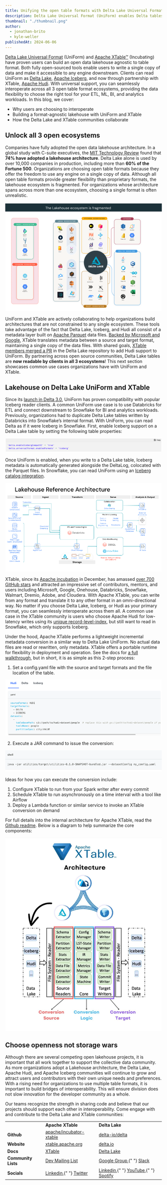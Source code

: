 ```yaml
---
title: Unifying the open table formats with Delta Lake Universal Format (UniForm) and Apache XTable
description: Delta Lake Universal Format (UniForm) enables Delta tables to be read by any engine that supports Delta, Iceberg, and now, through code contributed by Apache XTable, Hudi.
thumbnail: "./thumbnail.png"
author:
  - jonathan-brito
  - kyle-weller
publishedAt: 2024-06-06
---
```


[Delta Lake Universal Format](https://docs.delta.io/latest/delta-uniform.html) (UniForm) and [Apache XTable™](https://xtable.apache.org/) (Incubating) have proven users can build an open data lakehouse agnostic to table format. Both fully open-sourced tools enable users to write a single copy of data and make it accessible to any engine downstream. Clients can read UniForm as [Delta Lake](https://delta.io/), [Apache Iceberg](https://iceberg.apache.org/), and now through partnership with XTable, [Apache Hudi](https://hudi.apache.org/). With universal support, you can seamlessly interoperate across all 3 open table format ecosystems, providing the data flexibility to choose the right tool for your ETL, ML, BI, and analytics workloads. In this blog, we cover:

- Why users are choosing to interoperate
- Building a format-agnostic lakehouse with UniForm and XTable
- How the Delta Lake and XTable communities collaborate

## Unlock all 3 open ecosystems

Companies have fully adopted the open data lakehouse architecture. In a global study with C-suite executives, the [MIT Technology Review](https://www.databricks.com/resources/analyst-papers/laying-foundation-data-and-ai-led-growth) found that **74% have adopted a lakehouse architecture**. Delta Lake alone is used by over 10,000 companies in production, including more than **60% of the Fortune 500**. Organizations are choosing open table formats because they offer the freedom to use any engine on a single copy of data. Although all open table formats provide greater flexibility than proprietary formats, the lakehouse ecosystem is fragmented. For organizations whose architecture spans across more than one ecosystem, choosing a single format is often unrealistic.

![Delta Lake ecosystem](./fg1.png)

UniForm and XTable are actively collaborating to help organizations build architectures that are not constrained to any single ecosystem. These tools take advantage of the fact that Delta Lake, Iceberg, and Hudi all consist of a metadata layer built on [Apache Parquet](https://parquet.apache.org/) data files. [Backed by Microsoft and Google](https://venturebeat.com/data-infrastructure/exclusive-microsoft-and-google-join-forces-on-onetable-an-open-source-solution-for-data-lake-challenges/), XTable translates metadata between a source and target format, maintaining a single copy of the data files. With shared goals, [XTable members merged a PR](https://github.com/delta-io/delta/issues/2312) in the Delta Lake repository to add Hudi support to UniForm. By partnering across open source communities, Delta Lake tables are **now readable by clients in all 3 ecosystems**! This next section showcases common use cases organizations have with UniForm and XTable.

## Lakehouse on Delta Lake UniForm and XTable

Since its [launch in Delta 3.0](https://delta.io/blog/delta-lake-3-0/), UniForm has proven compatibility with popular Iceberg reader clients. A common UniForm use case is to use Databricks for ETL and connect downstream to Snowflake for BI and analytics workloads. Previously, organizations had to duplicate Delta Lake tables written by Databricks into Snowflake’s internal format. With UniForm, you can read Delta as if it were Iceberg in Snowflake. First, enable Iceberg support on a Delta Lake table by setting the following table properties:

![Some code](./fg2.png)

Once UniForm is enabled, when you write to a Delta Lake table, Iceberg metadata is automatically generated alongside the DeltaLog, colocated with the Parquet files. In Snowflake, you can read UniForm using an [Iceberg catalog integration](https://docs.snowflake.com/en/user-guide/tables-iceberg-create#create-an-iceberg-table-with-a-catalog-integration).

![Flow diagram](./fg3.png)

XTable, since its [Apache incubation](https://cwiki.apache.org/confluence/display/INCUBATOR/XTable+Proposal) in December, has amassed [over 700 GitHub stars](https://x.com/apachextable/status/1725247462280196465?s=20) and attracted an impressive set of contributors, mentors, and users including Microsoft, Google, Onehouse, Databricks, Snowflake, Walmart, Dremio, Adobe, and Cloudera. With Apache XTable, you can write from any format and translate it to any other format in an omni-directional way. No matter if you choose Delta Lake, Iceberg, or Hudi as your primary format, you can seamlessly interoperate across them all. A common use case in the XTable community is users who choose Apache Hudi for low-latency writes using its [unique record-level-index](https://www.onehouse.ai/blog/introducing-multi-modal-index-for-the-lakehouse-in-apache-hudi), but still want to read in Snowflake, which only supports Iceberg.

Under the hood, Apache XTable performs a lightweight incremental metadata conversion in a similar way to Delta Lake UniForm. No actual data files are read or rewritten, only metadata. XTable offers a portable runtime for flexibility in deployment and operation. See the docs for [a full walkthrough](https://xtable.apache.org/docs/how-to), but in short, it is as simple as this 2-step process:

1. Set a config.yaml file with the source and target formats and the file location of the table.

![Config code](./fg4.png)

2. Execute a JAR command to issue the conversion:

![Config command](./fg5.png)

Ideas for how you can execute the conversion include:

1. Configure XTable to run from your Spark writer after every commit
2. Schedule XTable to run asynchronously on a time interval with a tool like Airflow
3. Deploy a Lambda function or similar service to invoke an XTable conversion on demand

For full details into the internal architecture for Apache XTable, read the [Github readme](https://github.com/apache/incubator-xtable?tab=readme-ov-file#overview-of-the-sync-process). Below is a diagram to help summarize the core components:

![XTable Architecture](./fg6.jpg)

## Choose openness not storage wars

Although there are several competing open lakehouse projects, it is important that all work together to support the collective data community. As more organizations adopt a Lakehouse architecture, the Delta Lake, Apache Hudi, and Apache Iceberg communities will continue to grow and attract users and contributors with their own unique needs and preferences. With a rising need for organizations to use multiple table formats, it is important to build bridges of interoperability. This will ensure division does not slow innovation for the developer community as a whole.

Our teams recognize the strength in sharing code and believe that our projects should support each other in interoperability. Come engage with and contribute to the Delta Lake and XTable communities:

<table>
  <tr>
    <td></td>
    <td>
      <strong>Apache XTable</strong>
    </td>
    <td>
      <strong>Delta Lake</strong>
    </td>
  </tr>
  <tr>
    <td>
      <strong>Github</strong>
    </td>
    <td>
      <a href="https://github.com/apache/incubator-xtable">
        apache/incubator-xtable
      </a>
    </td>
    <td>
      <a href="https://github.com/delta-io/delta">delta-io/delta</a>
    </td>
  </tr>
  <tr>
    <td>
      <strong>Website</strong>
    </td>
    <td>
      <a href="https://xtable.apache.org">xtable.apache.org</a>
    </td>
    <td>
      <a href="https://delta.io">delta.io</a>
    </td>
  </tr>
  <tr>
    <td>
      <strong>Docs</strong>
    </td>
    <td>
      <a href="https://xtable.apache.org/docs/setup/">XTable</a>
    </td>
    <td>
      <a href="https://docs.delta.io/latest/index.html">Delta Lake</a>
    </td>
  </tr>
  <tr>
    <td>
      <strong>Community Lists</strong>
    </td>
    <td>
      <a href="http://dev-subscribe@xtable.apache.org">Dev Mailing List</a>
    </td>
    <td>
      <a href="https://groups.google.com/g/delta-users">Google Group</a>,{" "}
      <a href="https://delta-users.slack.com/join/shared_invite/zt-2is7d09as-GFC2bhOUOGjmUTLAF9kOOw#/shared-invite/email">
        Slack
      </a>
    </td>
  </tr>
  <tr>
    <td>
      <strong>Socials</strong>
    </td>
    <td>
      <a href="https://www.linkedin.com/company/apache-xtable/">Linkedin</a>,{" "}
      <a href="https://twitter.com/apachextable">Twitter</a>
    </td>
    <td>
      <a href="https://www.linkedin.com/company/deltalake/">Linkedin</a>,{" "}
      <a href="https://www.youtube.com/c/deltalake">YouTube</a>,{" "}
      <a href="https://open.spotify.com/show/6YvPDkILtWfnJNTzJ9HsmW?si=282ba8186896469a&nd=1">
        Spotify
      </a>
    </td>
  </tr>
</table>
